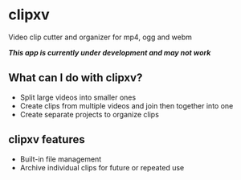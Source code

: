 # clipxv

Video clip cutter and organizer for  mp4, ogg and webm


***This app is currently under development and may not work***

## What can I do with clipxv?
* Split large videos into smaller ones
* Create clips from multiple videos and join then together into one
* Create separate projects to organize clips

## clipxv features
* Built-in file management
* Archive individual clips for future or repeated use
